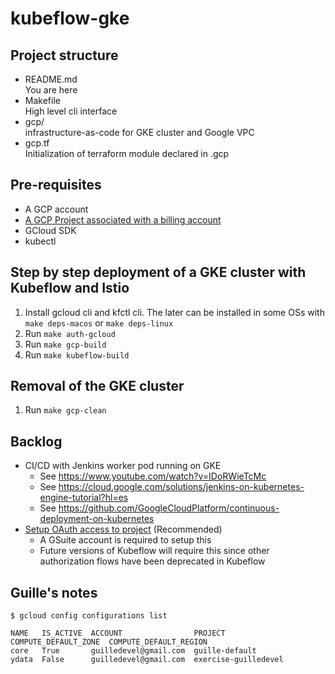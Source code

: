 # kubeflow-gke

## Project structure

- README.md \
You are here
- Makefile \
High level cli interface
- gcp/ \
infrastructure-as-code for GKE cluster and Google VPC
- gcp.tf \
Initialization of terraform module declared in .gcp

## Pre-requisites

- A GCP account
- [A GCP Project associated with a billing account](https://console.cloud.google.com/billing/projects?folder&organizationId)
- GCloud SDK
- kubectl

## Step by step deployment of a GKE cluster with Kubeflow and Istio

1. Install gcloud cli and kfctl cli. The later can be installed in some OSs with `make deps-macos` or `make deps-linux`
1. Run `make auth-gcloud`
1. Run `make gcp-build`
1. Run `make kubeflow-build`

## Removal of the GKE cluster

1. Run `make gcp-clean`

## Backlog

- CI/CD with Jenkins worker pod running on GKE
  - See https://www.youtube.com/watch?v=IDoRWieTcMc
  - See https://cloud.google.com/solutions/jenkins-on-kubernetes-engine-tutorial?hl=es
  - See https://github.com/GoogleCloudPlatform/continuous-deployment-on-kubernetes
- [Setup OAuth access to project](https://www.kubeflow.org/docs/gke/deploy/oauth-setup/) (Recommended)
  - A GSuite account is required to setup this
  - Future versions of Kubeflow will require this since other authorization flows have been deprecated in Kubeflow

## Guille's notes

`$ gcloud config configurations list`

```shell
NAME   IS_ACTIVE  ACCOUNT                PROJECT               COMPUTE_DEFAULT_ZONE  COMPUTE_DEFAULT_REGION
core   True       guilledevel@gmail.com  guille-default
ydata  False      guilledevel@gmail.com  exercise-guilledevel
```
